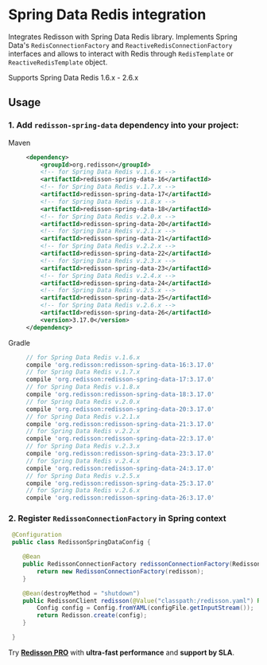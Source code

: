 # Spring Data Redis integration

Integrates Redisson with Spring Data Redis library. Implements Spring Data's `RedisConnectionFactory` and `ReactiveRedisConnectionFactory` interfaces and allows to interact with Redis through `RedisTemplate` or `ReactiveRedisTemplate` object.

Supports Spring Data Redis 1.6.x - 2.6.x

## Usage

### 1. Add `redisson-spring-data` dependency into your project:

Maven

```xml
     <dependency>
         <groupId>org.redisson</groupId>
         <!-- for Spring Data Redis v.1.6.x -->
         <artifactId>redisson-spring-data-16</artifactId>
         <!-- for Spring Data Redis v.1.7.x -->
         <artifactId>redisson-spring-data-17</artifactId>
         <!-- for Spring Data Redis v.1.8.x -->
         <artifactId>redisson-spring-data-18</artifactId>
         <!-- for Spring Data Redis v.2.0.x -->
         <artifactId>redisson-spring-data-20</artifactId>
         <!-- for Spring Data Redis v.2.1.x -->
         <artifactId>redisson-spring-data-21</artifactId>
         <!-- for Spring Data Redis v.2.2.x -->
         <artifactId>redisson-spring-data-22</artifactId>
         <!-- for Spring Data Redis v.2.3.x -->
         <artifactId>redisson-spring-data-23</artifactId>
         <!-- for Spring Data Redis v.2.4.x -->
         <artifactId>redisson-spring-data-24</artifactId>
         <!-- for Spring Data Redis v.2.5.x -->
         <artifactId>redisson-spring-data-25</artifactId>
         <!-- for Spring Data Redis v.2.6.x -->
         <artifactId>redisson-spring-data-26</artifactId>
         <version>3.17.0</version>
     </dependency>
```

Gradle

```groovy
     // for Spring Data Redis v.1.6.x
     compile 'org.redisson:redisson-spring-data-16:3.17.0'
     // for Spring Data Redis v.1.7.x
     compile 'org.redisson:redisson-spring-data-17:3.17.0'
     // for Spring Data Redis v.1.8.x
     compile 'org.redisson:redisson-spring-data-18:3.17.0'
     // for Spring Data Redis v.2.0.x
     compile 'org.redisson:redisson-spring-data-20:3.17.0'
     // for Spring Data Redis v.2.1.x
     compile 'org.redisson:redisson-spring-data-21:3.17.0'
     // for Spring Data Redis v.2.2.x
     compile 'org.redisson:redisson-spring-data-22:3.17.0'
     // for Spring Data Redis v.2.3.x
     compile 'org.redisson:redisson-spring-data-23:3.17.0'
     // for Spring Data Redis v.2.4.x
     compile 'org.redisson:redisson-spring-data-24:3.17.0'
     // for Spring Data Redis v.2.5.x
     compile 'org.redisson:redisson-spring-data-25:3.17.0'
     // for Spring Data Redis v.2.6.x
     compile 'org.redisson:redisson-spring-data-26:3.17.0'
```

### 2. Register `RedissonConnectionFactory` in Spring context

```java
 @Configuration
 public class RedissonSpringDataConfig {

    @Bean
    public RedissonConnectionFactory redissonConnectionFactory(RedissonClient redisson) {
        return new RedissonConnectionFactory(redisson);
    }

    @Bean(destroyMethod = "shutdown")
    public RedissonClient redisson(@Value("classpath:/redisson.yaml") Resource configFile) throws IOException {
        Config config = Config.fromYAML(configFile.getInputStream());
        return Redisson.create(config);
    }

 }
```
Try __[Redisson PRO](https://redisson.pro)__ with **ultra-fast performance** and **support by SLA**.
